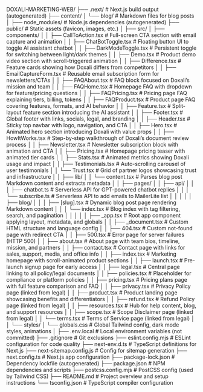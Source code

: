 DOXALI-MARKETING-WEB/
├── .next/                             # Next.js build output (autogenerated)
├── content/
│   └── blog/                          # Markdown files for blog posts
│
├── node_modules/                      # Node.js dependencies (autogenerated)
├── public/                            # Static assets (favicon, images, etc.)
│
├── src/
│   ├── components/
│   │   ├── CallToAction.tsx           # Full-screen CTA section with email capture and animation
│   │   ├── ChatBotToggle.tsx          # Floating button UI to toggle AI assistant chatbot
│   │   ├── DarkModeToggle.tsx         # Persistent toggle for switching between light/dark themes
│   │   ├── Demo.tsx                   # Product demo video section with scroll-triggered animation
│   │   ├── Difference.tsx             # Feature cards showing how Doxali differs from competitors
│   │   ├── EmailCaptureForm.tsx       # Reusable email subscription form for newsletters/CTAs
│   │   ├── FAQAbout.tsx               # FAQ block focused on Doxali’s mission and team
│   │   ├── FAQHome.tsx                # Homepage FAQ with dropdown for feature/pricing questions
│   │   ├── FAQPricing.tsx             # Pricing page FAQ explaining tiers, billing, tokens
│   │   ├── FAQProduct.tsx             # Product page FAQ covering features, formats, and AI behavior
│   │   ├── Feature.tsx                # Split-layout feature section introducing the AI assistant
│   │   ├── Footer.tsx                 # Global footer with links, socials, legal, and branding
│   │   ├── Header.tsx                 # Sticky top navbar with logo, navigation, and CTA
│   │   ├── Hero.tsx                   # Animated hero section introducing Doxali with value props
│   │   ├── HowItWorks.tsx            # Step-by-step walkthrough of Doxali’s document review process
│   │   ├── Newsletter.tsx             # Newsletter subscription block with animation and CTA
│   │   ├── Pricing.tsx                # Homepage pricing teaser with animated tier cards
│   │   ├── Stats.tsx                  # Animated metrics showing Doxali usage and impact
│   │   ├── Testimonials.tsx           # Auto-scrolling carousel of user testimonials
│   │   └── Trust.tsx                  # Grid of partner logos showcasing trust and infrastructure
│
│   ├── lib/
│   │   └── content.tsx                # Parses blog post Markdown content and extracts metadata
│
│   ├── pages/
│   │   ├── api/
│   │   │   ├── chatbot.ts             # Serverless API for GPT-powered chatbot replies
│   │   │   └── subscribe.ts           # Serverless API to add emails to MailerLite list
│   │   │
│   │   ├── blog/
│   │   │   ├── [slug].tsx             # Dynamic blog post page rendering Markdown content
│   │   │   └── index.tsx              # Blog index with tag filtering, search, and pagination
│   │   │
│   │   ├── _app.tsx                   # Root app component applying layout, metadata, and globals
│   │   ├── _document.tsx              # Custom HTML structure and language config
│   │   ├── 404.tsx                    # Custom not-found page with redirect CTA
│   │   ├── 500.tsx                    # Error page for server failures (HTTP 500)
│   │   ├── about.tsx                  # About page with team bios, timeline, mission, and partners
│   │   ├── contact.tsx                # Contact page with links for sales, support, media, and office info
│   │   ├── index.tsx                  # Marketing homepage with scroll-animated product sections
│   │   ├── launch.tsx                 # Pre-launch signup page for early access
│   │   ├── legal.tsx                  # Central page linking to all policy/legal documents
│   │   ├── policies.tsx               # Placeholder for compliance or platform policies
│   │   ├── pricing.tsx                # Pricing plans page with full feature comparison and FAQ
│   │   ├── privacy.tsx                # Privacy Policy page (linked from legal)
│   │   ├── product.tsx                # Product landing page showcasing benefits and differentiators
│   │   ├── refund.tsx                 # Refund Policy page (linked from legal)
│   │   ├── resources.tsx              # Hub for help content, blog, and support resources
│   │   ├── scope.tsx                  # Scope Disclaimer page (linked from legal)
│   │   └── terms.tsx                  # Terms of Service page (linked from legal)
│
│   └── styles/
│       └── globals.css                # Global Tailwind config, dark mode styles, animations
│
├── .env.local                         # Local environment variables (not committed)
├── .gitignore                         # Git exclusions
├── eslint.config.mjs                 # ESLint configuration for code quality
├── next-env.d.ts                      # TypeScript definitions for Next.js
├── next-sitemap.config.js            # Config for sitemap generation
├── next.config.ts                    # Next.js app configuration
├── package-lock.json                  # Dependency lockfile (autogenerated)
├── package.json                       # NPM dependencies and scripts
├── postcss.config.mjs                # PostCSS config (used by Tailwind CSS)
├── README.md                          # Project overview and setup instructions
└── tsconfig.json                      # TypeScript compiler configuration
